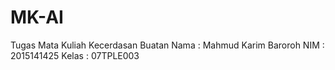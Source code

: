 # MK-AI
Tugas Mata Kuliah Kecerdasan Buatan
Nama  : Mahmud Karim Baroroh
NIM   : 2015141425
Kelas : 07TPLE003
